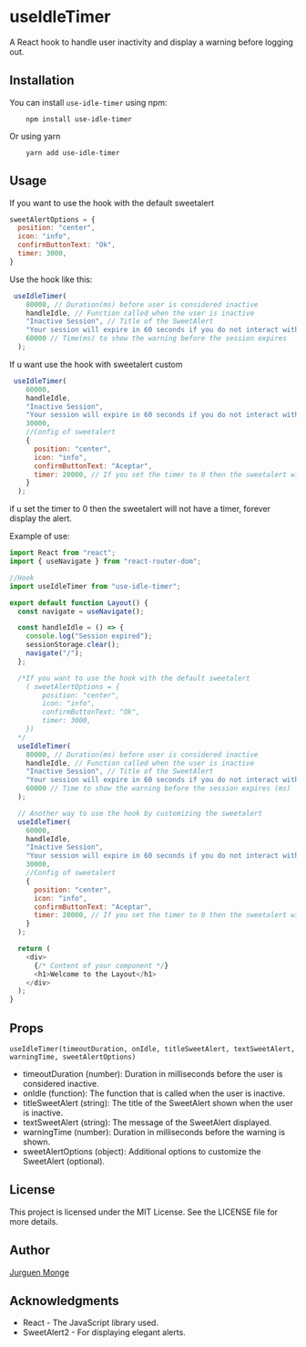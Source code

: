 # useIdleTimer

A React hook to handle user inactivity and display a warning before logging out.

## Installation

You can install `use-idle-timer` using npm:

```
    npm install use-idle-timer
```

Or using yarn

```
    yarn add use-idle-timer
```

## Usage

If you want to use the hook with the default sweetalert 
```javascript
sweetAlertOptions = {
  position: "center",
  icon: "info",
  confirmButtonText: "Ok",
  timer: 3000,
}
```
Use the hook like this:

```javascript
 useIdleTimer(
    80000, // Duration(ms) before user is considered inactive
    handleIdle, // Function called when the user is inactive
    "Inactive Session", // Title of the SweetAlert
    "Your session will expire in 60 seconds if you do not interact with the system.", // Message of the SweetAlert
    60000 // Time(ms) to show the warning before the session expires 
  );
```

If u want use the hook with sweetalert custom
```javascript
 useIdleTimer(
    60000,
    handleIdle,
    "Inactive Session",
    "Your session will expire in 60 seconds if you do not interact with the system..",
    30000,
    //Config of sweetalert
    {
      position: "center",
      icon: "info",
      confirmButtonText: "Aceptar",
      timer: 20000, // If you set the timer to 0 then the sweetalert will not have a timer
    }
  );
```
if u set the timer to 0 then the sweetalert will not have a timer, forever display the alert.


Example of use:
```javascript
import React from "react";
import { useNavigate } from "react-router-dom";

//Hook
import useIdleTimer from "use-idle-timer";

export default function Layout() {
  const navigate = useNavigate();

  const handleIdle = () => {
    console.log("Session expired");
    sessionStorage.clear();
    navigate("/");
  };

  /*If you want to use the hook with the default sweetalert 
    ( sweetAlertOptions = {
        position: "center",
        icon: "info",
        confirmButtonText: "Ok",
        timer: 3000,
    })
  */
  useIdleTimer(
    80000, // Duration(ms) before user is considered inactive
    handleIdle, // Function called when the user is inactive
    "Inactive Session", // Title of the SweetAlert
    "Your session will expire in 60 seconds if you do not interact with the system.", // Message of the SweetAlert
    60000 // Time to show the warning before the session expires (ms)
  );

  // Another way to use the hook by customizing the sweetalert
  useIdleTimer(
    60000,
    handleIdle,
    "Inactive Session",
    "Your session will expire in 60 seconds if you do not interact with the system..",
    30000,
    //Config of sweetalert
    {
      position: "center",
      icon: "info",
      confirmButtonText: "Aceptar",
      timer: 20000, // If you set the timer to 0 then the sweetalert will not have a timer
    }
  );

  return (
    <div>
      {/* Content of your component */}
      <h1>Welcome to the Layout</h1>
    </div>
  );
}
```

## Props

```
useIdleTimer(timeoutDuration, onIdle, titleSweetAlert, textSweetAlert, warningTime, sweetAlertOptions)
```

- timeoutDuration (number): Duration in milliseconds before the user is considered inactive.
- onIdle (function): The function that is called when the user is inactive.
- titleSweetAlert (string): The title of the SweetAlert shown when the user is inactive.
- textSweetAlert (string): The message of the SweetAlert displayed.
- warningTime (number): Duration in milliseconds before the warning is shown.
- sweetAlertOptions (object): Additional options to customize the SweetAlert (optional).

## License

This project is licensed under the MIT License. See the LICENSE file for more details.

## Author

[Jurguen Monge](https://github.com/JurguenMonge)

## Acknowledgments

- React - The JavaScript library used.
- SweetAlert2 - For displaying elegant alerts.
